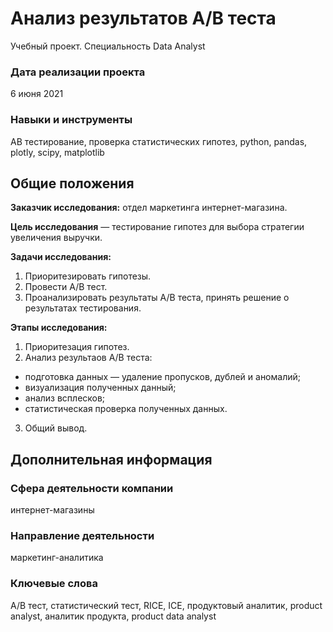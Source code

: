# Анализ результатов A/B теста
Учебный проект. Специальность Data Analyst

### Дата реализации проекта

6 июня 2021

### Навыки и инструменты

АВ тестирование, проверка статистических гипотез, python, pandas, plotly, scipy, matplotlib

## Общие положения

**Заказчик исследования:** отдел маркетинга интернет-магазина.

**Цель исследования** — тестирование гипотез для выбора стратегии увеличения выручки.

**Задачи исследования:**

1. Приоритезировать гипотезы.
2. Провести A/B тест.
3. Проанализировать результаты A/B теста, принять решение о результатах тестирования.

**Этапы исследования:**

1. Приоритезация гипотез.
2. Анализ результаов A/B теста:
- подготовка данных — удаление пропусков, дублей и аномалий;
- визуализация полученных данный;
- анализ всплесков;
- статистическая проверка полученных данных.
3. Общий вывод.

## Дополнительная информация

### Сфера деятельности компании

интернет-магазины

### Направление деятельности

маркетинг-аналитика

### Ключевые слова

A/B тест, статистический тест, RICE, ICE, продуктовый аналитик, product analyst, аналитик продукта, product data analyst